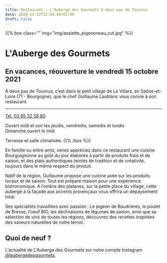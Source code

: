 ```yaml
---
title: Restaurant - L’Auberge des Gourmets à deux pas de Tournus
date: 2020-11-22T12:34:44+01:00
draft: false
---
```

{{% box class="" img="img/assiette_pigeonneau_cut.jpg" %}}
# L'Auberge des Gourmets

## En vacances, réouverture le vendredi 15 octobre 2021

À deux pas de Tournus, c’est dans le petit village de Le Villars, en Saône-et-Loire (71 - Bourgogne), que le chef Guillaume Laublanc vous convie à son restaurant.

<hr>

[Tél. 03 85 32 58 80](tel:0033385325880)

Ouvert midi et soir les jeudis, vendredis, samedis et lundis<br/>
Dimanche ouvert le midi

Terrasse et salle climatisée.
{{% /box %}}

En famille ou entre amis, venez appréciez dans ce restaurant une cuisine Bourguignonne au goût du jour élaborée à partir de produits frais et de saison, et des plats authentiques teintés de tradition et de créativité, toujours dans le même respect du produit. 

Natif de la région, Guillaume propose une cuisine axée sur les produits locaux et de saison. Tout est préparé maison pour une expérience bistronomique. A l’ombre des platanes, sur la petite place du village, cette auberge à la façade aux accents provençaux vous offrira un dépaysement total. 


Ses spécialités travaillées avec passion : Le pigeon de Baudrières, le poulet de Bresse, l'oeuf BIO, les déclinaisons de légumes de saison, ainsi que sa sélection de vins de toutes les régions, découvrez des recettes inspirées des saveurs naturelles de notre terroir.

## Quoi de neuf ?

L'actualité de L'Auberge des Gourmets sur notre compte Instagram [@laubergedesgourmets](https://www.instagram.com/laubergedesgourmets). 